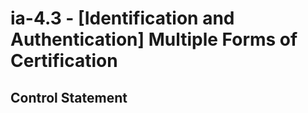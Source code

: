 # ia-4.3 - \[Identification and Authentication\] Multiple Forms of Certification

## Control Statement
